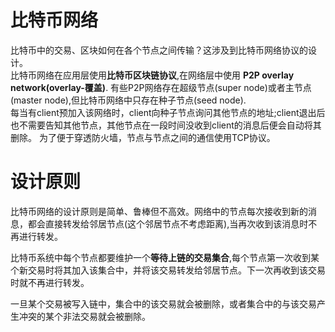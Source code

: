 # 比特币网络

比特币中的交易、区块如何在各个节点之间传输？这涉及到比特币网络协议的设计。  
比特币网络在应用层使用**比特币区块链协议**,在网络层中使用 **P2P overlay network(overlay-覆盖)**.
有些P2P网络存在超级节点(super node)或者主节点(master node),但比特币网络中只存在种子节点(seed node).  
每当有client预加入该网络时，client向种子节点询问其他节点的地址;client退出后也不需要告知其他节点，其他节点在一段时间没收到client的消息后便会自动将其删除。
为了便于穿透防火墙，节点与节点之间的通信使用TCP协议。

# 设计原则

比特币网络的设计原则是简单、鲁棒但不高效。网络中的节点每次接收到新的消息，都会直接转发给邻居节点(这个邻居节点不考虑距离),当再次收到该消息时不再进行转发。

比特币系统中每个节点都要维护一个**等待上链的交易集合**,每个节点第一次收到某个新交易时将其加入该集合中，并将该交易转发给邻居节点。下一次再收到该交易时就不再进行转发。

一旦某个交易被写入链中，集合中的该交易就会被删除，或者集合中的与该交易产生冲突的某个非法交易就会被删除。